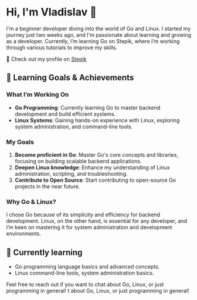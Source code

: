 # Hi, I'm Vladislav 👋

I'm a beginner developer diving into the world of Go and Linux. I started my journey just two weeks ago, and I'm passionate about learning and growing as a developer. Currently, I’m learning Go on Stepik, where I’m working through various tutorials to improve my skills.

🔗 Check out my profile on [Stepik](https://stepik.org/users/1045253193/profile)

## 🚀 Learning Goals & Achievements

### What I’m Working On
- **Go Programming**: Currently learning Go to master backend development and build efficient systems.
- **Linux Systems**: Gaining hands-on experience with Linux, exploring system administration, and command-line tools.

### My Goals
1. **Become proficient in Go**: Master Go's core concepts and libraries, focusing on building scalable backend applications.
2. **Deepen Linux knowledge**: Enhance my understanding of Linux administration, scripting, and troubleshooting.
3. **Contribute to Open Source**: Start contributing to open-source Go projects in the near future.

### Why Go & Linux?
I chose Go because of its simplicity and efficiency for backend development. Linux, on the other hand, is essential for any developer, and I’m keen on mastering it for system administration and development environments.

## 🌱 Currently learning
- Go programming language basics and advanced concepts.
- Linux command-line tools, system administration basics.

Feel free to reach out if you want to chat about Go, Linux, or just programming in general!
t about Go, Linux, or just programming in general!
